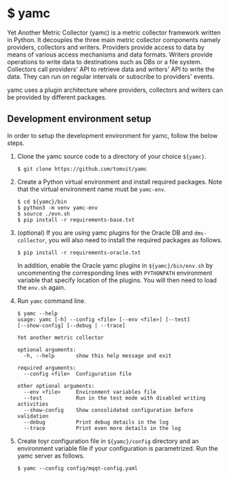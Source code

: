 # $ yamc

Yet Another Metric Collector (yamc) is a metric collector framework written in Python. It decouples the three main metric collector components namely providers, collectors and writers. Providers provide access to data by means of various access mechanisms and data formats. Writers provide operations to write data to destinations such as DBs or a file system. Collectors call providers' API to retrieve data and writers' API to write the data. They can run on regular intervals or subscribe to providers' events.  

yamc uses a plugin architecture where providers, collectors and writers can be provided by different packages.  

## Development environment setup

In order to setup the development environment for yamc, follow the below steps.

1. Clone the yamc source code to a directory of your choice `${yamc}`.

   ```
   $ git clone https://github.com/tomvit/yamc
   ```

2. Create a Python virtual environment and install required packages. Note that the virtual environment name must be `yamc-env`.
   ```
   $ cd ${yamc}/bin
   $ python3 -m venv yamc-env
   $ source ./evn.sh
   $ pip install -r requirements-base.txt
   ```

3. (optional) If you are using yamc plugins for the Oracle DB and `dms-collector`, you will also need to install the required packages as follows.

   ```
   $ pip install -r requirements-oracle.txt
   ```  

   In addition, enable the Oracle yamc plugins in `${yamc}/bin/env.sh` by uncommenting the corresponding lines with `PYTHONPATH` environment variable that specify location of the plugins. You will then need to load the `env.sh` again.


4. Run `yamc` command line.

   ```
   $ yamc --help
   usage: yamc [-h] --config <file> [--env <file>] [--test]  
   [--show-config] [--debug | --trace]

   Yet another metric collector

   optional arguments:
     -h, --help       show this help message and exit

   required arguments:
     --config <file>  Configuration file

   other optional arguments:
     --env <file>     Environment variables file
     --test           Run in the test mode with disabled writing activities
     --show-config    Show consolidated configuration before validation
     --debug          Print debug details in the log
     --trace          Print even more details in the log
   ```

5. Create toyr configuration file in `${yamc}/config` directory and an environment variable file if your configuration is parametrized. Run the yamc server as follows.

   ```
   $ yamc --config config/mqqt-config.yaml
   ```
